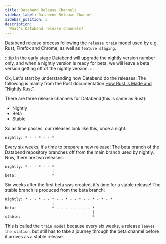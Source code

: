 ```yaml
---
title: Databend Release Channels
sidebar_label: Databend Release Channel
sidebar_position: 3
description:
  What's Databend release channels?
---
```



Databend release process following the `release train` model used by e.g. Rust, Firefox and Chrome, as well as `feature staging`.

:::tip
In the early stage Databend will upgrade the nightly version number only, and when a nightly version is ready for beta, we will leave a beta version getting off of the nightly version.
:::

Ok, Let's start by understanding how Databend do the releases.
The following is mainly from the Rust documentation [How Rust is Made and “Nightly Rust”](https://github.com/rust-lang/book/blob/main/src/appendix-07-nightly-rust.md).

There are three release channels for Databend(this is same as Rust):
- Nightly
- Beta
- Stable

So as time passes, our releases look like this, once a night:
```
nightly: * - - * - - *
```

Every six weeks, it's time to prepare a new release! The beta branch of the Databend repository branches off from the main branch used by nightly. Now, there are two releases:
```
nightly: * - - * - - *
                     |
beta:                *
```

Six weeks after the first beta was created, it's time for a stable release! The stable branch is produced from the beta branch:
```
nightly: * - - * - - * - - * - - * - - * - * - *
                     |
beta:                * - - - - - - - - *
                                       |
stable:                                *
```

This is called the `train model` because every six weeks, a release `leaves the station`, but still has to take a journey through the beta channel before it arrives as a stable release.
